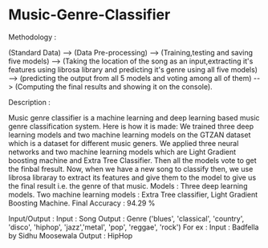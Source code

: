 # Music-Genre-Classifier


Methodology :

(Standard Data) --> (Data Pre-processing) --> (Training,testing and saving five models) --> (Taking the location of the song as an input,extracting it's features using librosa library and predicting it's genre using all five models) --> (predicting the output from all 5 models and voting among all of them) --> (Computing the final results and showing it on the console).

Description :

Music genre classifier is a machine learning and deep learning based music genre classification system.
Here is how it is made:
We trained three deep learning models and two machine learning models on the GTZAN dataset which is a dataset for different music geners. We applied three neural networks and two machine learning models which are Light Gradient boosting machine and Extra Tree Classifier. Then all the models vote to get the finbal fresult. Now, when we have a new song to classify then, we use librosa libraray to extract its features and give them to the model to give us the final result i.e. the genre of that music.
Models :
Three deep learning models.
Two machine learning models : Extra Tree classifier, Light Gradient Boosting Machine.
Final Accuracy : 94.29 %


Input/Output :
Input : Song
Output : Genre ('blues', 'classical', 'country', 'disco', 'hiphop', 'jazz','metal', 'pop', 'reggae', 'rock')
For ex :
Input : Badfella by Sidhu Moosewala
Output : HipHop






